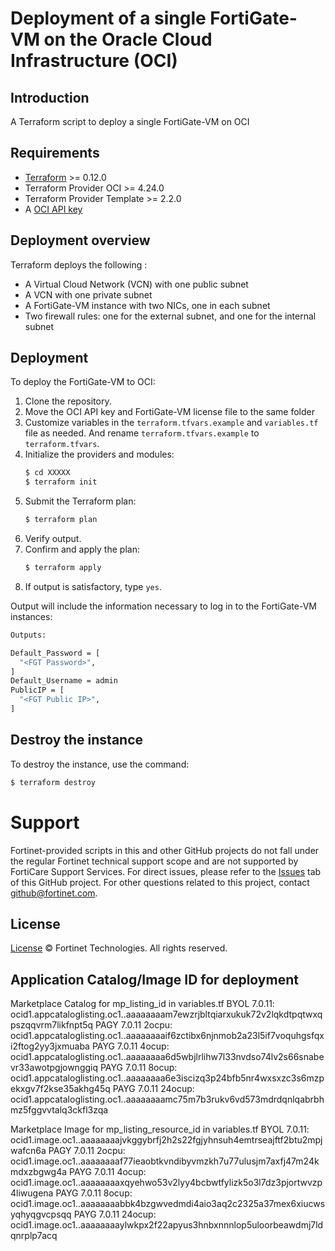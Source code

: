 # Deployment of a single FortiGate-VM on the Oracle Cloud Infrastructure (OCI)
## Introduction
A Terraform script to deploy a single FortiGate-VM on OCI

## Requirements
* [Terraform](https://learn.hashicorp.com/terraform/getting-started/install.html) >= 0.12.0
* Terraform Provider OCI >= 4.24.0
* Terraform Provider Template >= 2.2.0
* A [OCI API key](https://docs.cloud.oracle.com/en-us/iaas/Content/API/Concepts/apisigningkey.htm)

## Deployment overview
Terraform deploys the following :
   - A Virtual Cloud Network (VCN) with one public subnet
   - A VCN with one private subnet
   - A FortiGate-VM instance with two NICs, one in each subnet
   - Two firewall rules: one for the external subnet, and one for the internal subnet

## Deployment
To deploy the FortiGate-VM to OCI:
1. Clone the repository.
2. Move the OCI API key and FortiGate-VM license file to the same folder
3. Customize variables in the `terraform.tfvars.example` and `variables.tf` file as needed.  And rename `terraform.tfvars.example` to `terraform.tfvars`.
5. Initialize the providers and modules:
   ```sh
   $ cd XXXXX
   $ terraform init
    ```
5. Submit the Terraform plan:
   ```sh
   $ terraform plan
   ```
6. Verify output.
7. Confirm and apply the plan:
   ```sh
   $ terraform apply
   ```
8. If output is satisfactory, type `yes`.

Output will include the information necessary to log in to the FortiGate-VM instances:
```sh
Outputs:

Default_Password = [
  "<FGT Password>",
]
Default_Username = admin
PublicIP = [
  "<FGT Public IP>",
]

```

## Destroy the instance
To destroy the instance, use the command:
```sh
$ terraform destroy
```

# Support
Fortinet-provided scripts in this and other GitHub projects do not fall under the regular Fortinet technical support scope and are not supported by FortiCare Support Services.
For direct issues, please refer to the [Issues](https://github.com/fortinet/fortigate-terraform-deploy/issues) tab of this GitHub project.
For other questions related to this project, contact [github@fortinet.com](mailto:github@fortinet.com).

## License
[License](https://github.com/fortinet/fortigate-terraform-deploy/blob/master/LICENSE) © Fortinet Technologies. All rights reserved.

## Application Catalog/Image ID for deployment
Marketplace Catalog for mp_listing_id in variables.tf
BYOL 7.0.11:  ocid1.appcataloglisting.oc1..aaaaaaaam7ewzrjbltqiarxukuk72v2lqkdtpqtwxqpszqqvrm7likfnpt5q
PAGY 7.0.11  2ocpu: ocid1.appcataloglisting.oc1..aaaaaaaaif6zctibx6njnmob2a23l5if7voquhgsfqxi2ftog2yy3jxmuaba
PAYG 7.0.11  4ocup: ocid1.appcataloglisting.oc1..aaaaaaaa6d5wbjlrlihw7l33nvdso74lv2s66snabevr33awotpgjownggiq
PAYG 7.0.11  8ocup: ocid1.appcataloglisting.oc1..aaaaaaaa6e3iscizq3p24bfb5nr4wxsxzc3s6mzpekxgv7f2kse35akhg45q
PAYG 7.0.11  24ocup: ocid1.appcataloglisting.oc1..aaaaaaaamc75m7b3rukv6vd573mdrdqnlqabrbhmz5fggvvtalq3ckfl3zqa

Marketplace Image for mp_listing_resource_id in variables.tf
BYOL 7.0.11: ocid1.image.oc1..aaaaaaaajvkggybrfj2h2s22fgjyhnsuh4emtrseajftf2btu2mpjwafcn6a
PAGY 7.0.11  2ocpu: ocid1.image.oc1..aaaaaaaaf77ieaobtkvndibyvmzkh7u77ulusjm7axfj47m24kmdxzbgwg4a
PAYG 7.0.11  4ocup: ocid1.image.oc1..aaaaaaaaxqyehwo53v2lyy4bcbwtfylizk5o3l7dz3pjortwvzp4liwugena
PAYG 7.0.11  8ocup: ocid1.image.oc1..aaaaaaaabbk4bzgwvedmdi4aio3aq2c2325a37mex6xiucwsyqhyqgvcpsqq
PAYG 7.0.11  24ocup: ocid1.image.oc1..aaaaaaaaylwkpx2f22apyus3hnbxnnnlop5uloorbeawdmj7ldqnrplp7acq
